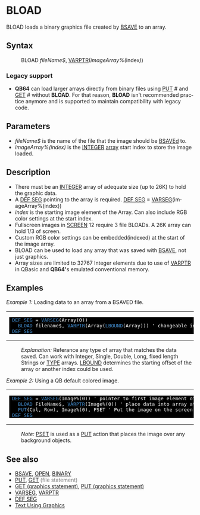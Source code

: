 <style>pre.codeide, pre.outputfixed, .outputcrt0 { background-color: #000 !important; color: #FFF !important; }</style><!DOCTYPE html>
<html class="client-nojs" dir="ltr" lang="en">
<head>
<title>BLOAD - QB64 Phoenix Edition Wiki</title>
</head>
<body class="mediawiki ltr sitedir-ltr mw-hide-empty-elt ns-0 ns-subject page-BLOAD rootpage-BLOAD skin-vector action-view skin-vector-legacy vector-feature-language-in-header-enabled vector-feature-language-in-main-page-header-disabled vector-feature-language-alert-in-sidebar-disabled vector-feature-sticky-header-disabled vector-feature-sticky-header-edit-disabled vector-feature-table-of-contents-disabled vector-feature-visual-enhancement-next-disabled">
<div class="mw-body" id="content" role="main">
<a id="top"></a>
<h1 class="firstHeading mw-first-heading" id="firstHeading"><span class="mw-page-title-main">BLOAD</span></h1>
<div class="vector-body" id="bodyContent">
<div class="mw-body-content mw-content-ltr" dir="ltr" id="mw-content-text" lang="en"><div class="mw-parser-output"><p><a class="mw-selflink selflink">BLOAD</a> loads a binary graphics file created by <a href="BSAVE" title="BSAVE">BSAVE</a> to an array.
</p>
<h2><span class="mw-headline" id="Syntax">Syntax</span></h2>
<dl><dd><a class="mw-selflink selflink">BLOAD</a> <i>fileName$</i>, <a href="VARPTR" title="VARPTR">VARPTR</a>(<i>imageArray%(</i>index<i>)</i>)</dd></dl>
<h3><span class="mw-headline" id="Legacy_support">Legacy support</span></h3>
<ul><li><b>QB64</b> can load larger arrays directly from binary files using <a href="PUT" title="PUT">PUT</a> # and <a href="GET" title="GET">GET</a> # without <b>BLOAD</b>. For that reason, <b>BLOAD</b> isn't recommended practice anymore and is supported to maintain compatibility with legacy code.</li></ul>
<p>
</p>
<h2><span class="mw-headline" id="Parameters">Parameters</span></h2>
<ul><li><i>fileName$</i> is the name of the file that the image should be <a href="BSAVE" title="BSAVE">BSAVEd</a> to.</li>
<li><i>imageArray%(index)</i> is the <a href="INTEGER" title="INTEGER">INTEGER</a> <a href="Arrays" title="Arrays">array</a> start index to store the image loaded.</li></ul>
<p>
</p>
<h2><span class="mw-headline" id="Description">Description</span></h2>
<ul><li>There must be an <a href="INTEGER" title="INTEGER">INTEGER</a> array of adequate size (up to 26K) to hold the graphic data.</li>
<li>A <a href="DEF_SEG" title="DEF SEG">DEF SEG</a> pointing to the array is required. <a href="DEF_SEG" title="DEF SEG">DEF SEG</a> = <a href="VARSEG" title="VARSEG">VARSEG</a>(imageArray%(index))</li>
<li><i>index</i> is the starting image element of the Array. Can also include RGB color settings at the start index.</li>
<li>Fullscreen images in <a href="SCREEN" title="SCREEN">SCREEN</a> 12 require 3 file BLOADs. A 26K array can hold 1/3 of screen.</li>
<li>Custom RGB color settings can be embedded(indexed) at the start of the image array.</li>
<li>BLOAD can be used to load any array that was saved with <a href="BSAVE" title="BSAVE">BSAVE</a>, not just graphics.</li>
<li>Array sizes are limited to 32767 Integer elements due to use of <a href="VARPTR" title="VARPTR">VARPTR</a> in QBasic and <b>QB64'</b>s emulated conventional memory.</li></ul>
<p>
</p>
<h2><span class="mw-headline" id="Examples">Examples</span></h2>
<p><i>Example 1:</i> Loading data to an array from a BSAVED file.
</p>
<table cellpadding="15px" width="100%">
<tbody><tr>
<td><pre class="codeide"> <a href="DEF_SEG" title="DEF SEG"><span style="color:#4593D8;">DEF SEG</span></a> = <a href="VARSEG" title="VARSEG"><span style="color:#4593D8;">VARSEG</span></a>(Array(0))
   <a class="mw-selflink selflink"><span style="color:#4593D8;">BLOAD</span></a> filename$, <a href="VARPTR" title="VARPTR"><span style="color:#4593D8;">VARPTR</span></a>(Array(<a href="LBOUND" title="LBOUND"><span style="color:#4593D8;">LBOUND</span></a>(Array))) ' changeable index
 <a href="DEF_SEG" title="DEF SEG"><span style="color:#4593D8;">DEF SEG</span></a>
</pre>
</td></tr></tbody></table>
<dl><dd><i>Explanation:</i> Referance any type of array that matches the data saved. Can work with Integer, Single, Double, Long, fixed length Strings or <a href="TYPE" title="TYPE">TYPE</a> arrays. <a href="LBOUND" title="LBOUND">LBOUND</a> determines the starting offset of the array or another index could be used.</dd></dl>
<p>
<i>Example 2:</i> Using a QB default colored image.
</p>
<table cellpadding="15px" width="100%">
<tbody><tr>
<td><pre class="codeide"> <a href="DEF_SEG" title="DEF SEG"><span style="color:#4593D8;">DEF SEG</span></a> = <a href="VARSEG" title="VARSEG"><span style="color:#4593D8;">VARSEG</span></a>(Image%(0)) ' pointer to first image element of an array
   <a class="mw-selflink selflink"><span style="color:#4593D8;">BLOAD</span></a> FileName$, <a href="VARPTR" title="VARPTR"><span style="color:#4593D8;">VARPTR</span></a>(Image%(0)) ' place data into array at index position 0
   <a href="PUT_(graphics_statement)" title="PUT (graphics statement)"><span style="color:#4593D8;">PUT</span></a>(Col, Row), Image%(0), PSET ' Put the image on the screen from index 0
 <a href="DEF_SEG" title="DEF SEG"><span style="color:#4593D8;">DEF SEG</span></a>
</pre>
</td></tr></tbody></table>
<dl><dd><i>Note:</i> <a href="PSET" title="PSET">PSET</a> is used as a <a href="PUT_(graphics_statement)" title="PUT (graphics statement)">PUT</a> action that places the image over any background objects.</dd></dl>
<p>
</p>
<h2><span class="mw-headline" id="See_also">See also</span></h2>
<ul><li><a href="BSAVE" title="BSAVE">BSAVE</a>, <a href="OPEN" title="OPEN">OPEN</a>, <a class="mw-redirect" href="BINARY" title="BINARY">BINARY</a></li>
<li><a href="PUT" title="PUT">PUT</a>, <a href="GET" title="GET">GET</a> <span style="color:#777777;">(file statement)</span></li>
<li><a href="GET_(graphics_statement)" title="GET (graphics statement)">GET (graphics statement)</a>, <a href="PUT_(graphics_statement)" title="PUT (graphics statement)">PUT (graphics statement)</a></li>
<li><a href="VARSEG" title="VARSEG">VARSEG</a>, <a href="VARPTR" title="VARPTR">VARPTR</a></li>
<li><a href="DEF_SEG" title="DEF SEG">DEF SEG</a></li>
<li><a href="Text_Using_Graphics" title="Text Using Graphics">Text Using Graphics</a></li></ul>
<p>
</p>
<!-- 
NewPP limit report
Cached time: 20240714192345
Cache expiry: 86400
Reduced expiry: false
Complications: [show‐toc]
CPU time usage: 0.042 seconds
Real time usage: 0.051 seconds
Preprocessor visited node count: 151/1000000
Post‐expand include size: 1556/2097152 bytes
Template argument size: 247/2097152 bytes
Highest expansion depth: 5/100
Expensive parser function count: 0/100
Unstrip recursion depth: 0/20
Unstrip post‐expand size: 0/5000000 bytes
-->
<!--
Transclusion expansion time report (%,ms,calls,template)
100.00%   27.335      1 -total
 11.85%    3.238     12 Template:Cl
  9.49%    2.594      1 Template:PageSyntax
  9.45%    2.584      1 Template:Text
  9.43%    2.578      6 Template:Parameter
  8.72%    2.383      1 Template:PageDescription
  7.66%    2.093      2 Template:CodeStart
  7.43%    2.031      1 Template:PageParameters
  7.25%    1.982      1 Template:PageNavigation
  7.25%    1.981      1 Template:PageSeeAlso
-->
<!-- Saved in parser cache with key qb64pnix_mw19894-mwmb_:pcache:idhash:400-0!canonical and timestamp 20240714192345 and revision id 7824.
 -->
</div>
</div>
</div>
</div>
</body>
</html>